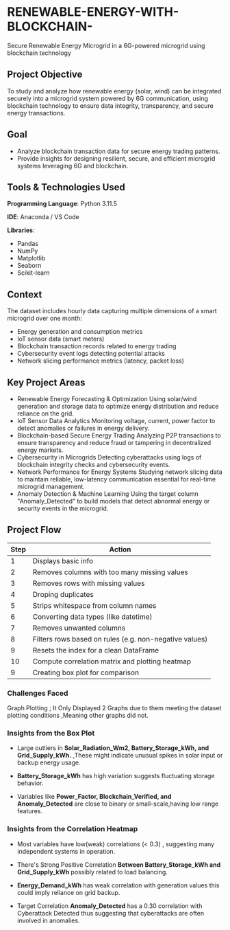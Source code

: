 # RENEWABLE-ENERGY-WITH-BLOCKCHAIN-
Secure Renewable Energy Microgrid  in a 6G-powered microgrid using blockchain technology

## Project Objective
To study and analyze how renewable energy (solar, wind) can be integrated securely into a microgrid system powered by 6G communication, using blockchain technology to ensure data integrity, transparency, and secure energy transactions.

##  Goal
*  Analyze blockchain transaction data for secure energy trading patterns.
*  Provide insights for designing resilient, secure, and efficient microgrid systems leveraging 6G and blockchain.

## Tools & Technologies Used
**Programming Language**: Python 3.11.5

**IDE**: Anaconda / VS Code

**Libraries**:
*  Pandas
*  NumPy
*  Matplotlib
*  Seaborn
*  Scikit-learn

## Context
The dataset includes hourly data capturing multiple dimensions of a smart microgrid over one month:
-  Energy generation and consumption metrics
-  IoT sensor data (smart meters)
-  Blockchain transaction records related to energy trading
-  Cybersecurity event logs detecting potential attacks
-  Network slicing performance metrics (latency, packet loss)

##   Key Project Areas
-  Renewable Energy Forecasting & Optimization
Using solar/wind generation and storage data to optimize energy distribution and reduce reliance on the grid.
-  IoT Sensor Data Analytics
Monitoring voltage, current, power factor to detect anomalies or failures in energy delivery.
-  Blockchain-based Secure Energy Trading
Analyzing P2P transactions to ensure transparency and reduce fraud or tampering in decentralized energy markets.
-  Cybersecurity in Microgrids
Detecting cyberattacks using logs of blockchain integrity checks and cybersecurity events.
-  Network Performance for Energy Systems
Studying network slicing data to maintain reliable, low-latency communication essential for real-time microgrid management.
-  Anomaly Detection & Machine Learning
Using the target column "Anomaly_Detected" to build models that detect abnormal energy or security events in the microgrid.

 ## Project Flow 

| Step | Action                                                    |
| ---- | ------------------------------------------------------    |
| 1    | Displays basic info                                       |
| 2    | Removes columns with too many missing values              |
| 3    | Removes rows with missing values                          |
| 4    | Droping  duplicates                                       |
| 5    | Strips whitespace from column names                       |
| 6    | Converting data types (like datetime)                     |
| 7    | Removes unwanted columns                                  |
| 8    | Filters rows based on rules (e.g. non-negative values)    |
| 9    | Resets the index for a clean DataFrame                    |
| 10   | Compute correlation matrix and plotting  heatmap          |
| 9    | Creating box plot for comparison                          |

###  Challenges Faced
Graph Plotting ; It Only Displayed 2 Graphs due to them meeting the dataset plotting conditions ,Meaning other graphs did not.

### Insights from the Box Plot

* Large outliers in **Solar_Radiation_Wm2, Battery_Storage_kWh, and Grid_Supply_kWh.** ,These might indicate unusual spikes in solar input or backup energy usage.

* **Battery_Storage_kWh** has high variation suggests fluctuating storage behavior.

* Variables like **Power_Factor, Blockchain_Verified, and Anomaly_Detected** are close to binary or small-scale,having low range features.

### Insights from the Correlation Heatmap
*  Most variables have low(weak) correlations (< 0.3) , suggesting many independent systems in operation.

*  There's Strong Positive Correlation **Between Battery_Storage_kWh and Grid_Supply_kWh**  possibly related to load balancing.

*  **Energy_Demand_kWh** has weak correlation with generation values this could imply reliance on grid backup.

* Target Correlation **Anomaly_Detected** has a 0.30 correlation with Cyberattack Detected thus suggesting  that cyberattacks are often involved in anomalies.
